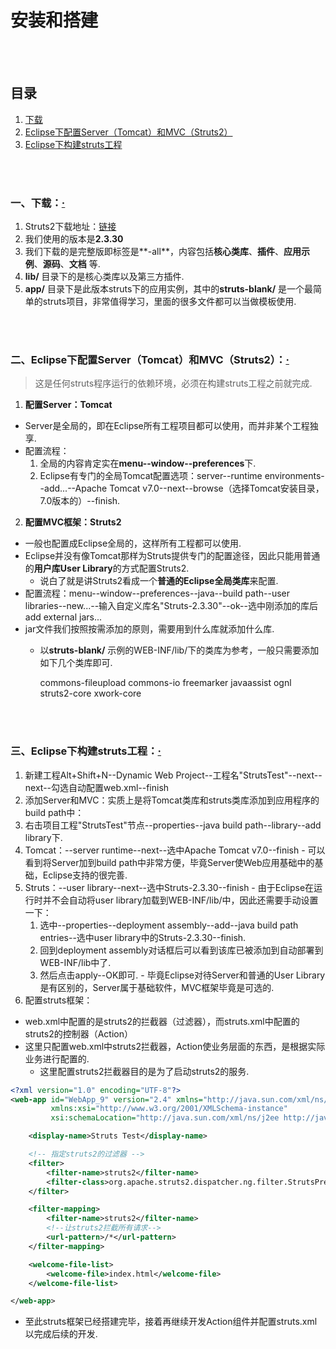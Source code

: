 # 安装和搭建

<br><br>

## 目录
1. [下载]()
2. [Eclipse下配置Server（Tomcat）和MVC（Struts2）]()
3. [Eclipse下构建struts工程]()

<br><br>

### 一、下载：[·](#目录)
1. Struts2下载地址：[链接](http://www-us.apache.org/dist/struts/2.3.30/struts-2.3.30-all.zip)
2. 我们使用的版本是**2.3.30**
3. 我们下载的是完整版即标签是**-all**，内容包括**核心类库**、**插件**、**应用示例**、**源码**、**文档** 等.
4. **lib/** 目录下的是核心类库以及第三方插件.
5. **app/** 目录下是此版本struts下的应用实例，其中的**struts-blank/** 是一个最简单的struts项目，非常值得学习，里面的很多文件都可以当做模板使用.

<br><br>

### 二、Eclipse下配置Server（Tomcat）和MVC（Struts2）：[·](#目录)
> 这是任何struts程序运行的依赖环境，必须在构建struts工程之前就完成.

1. **配置Server：Tomcat**
  - Server是全局的，即在Eclipse所有工程项目都可以使用，而并非某个工程独享.
  - 配置流程：
    1. 全局的内容肯定实在**menu--window--preferences**下.
    2. Eclipse有专门的全局Tomcat配置选项：server--runtime environments--add...--Apache Tomcat v7.0--next--browse（选择Tomcat安装目录，7.0版本的）--finish.
2. **配置MVC框架：Struts2**
  - 一般也配置成Eclipse全局的，这样所有工程都可以使用.
  - Eclipse并没有像Tomcat那样为Struts提供专门的配置途径，因此只能用普通的**用户库User Library**的方式配置Struts2.
    - 说白了就是讲Struts2看成一个**普通的Eclipse全局类库**来配置.
  - 配置流程：menu--window--preferences--java--build path--user libraries--new...--输入自定义库名"Struts-2.3.30"--ok--选中刚添加的库后add external jars...
  - jar文件我们按照按需添加的原则，需要用到什么库就添加什么库.
    - 以**struts-blank/** 示例的WEB-INF/lib/下的类库为参考，一般只需要添加如下几个类库即可.

        commons-fileupload
        commons-io
        freemarker
        javaassist
        ognl
        struts2-core
        xwork-core

<br><br>

### 三、Eclipse下构建struts工程：[·](#目录)
1. 新建工程Alt+Shift+N--Dynamic Web Project--工程名"StrutsTest"--next--next--勾选自动配置web.xml--finish
2. 添加Server和MVC：实质上是将Tomcat类库和struts类库添加到应用程序的build path中：
  1. 右击项目工程"StrutsTest"节点--properties--java build path--library--add library下.
  2. Tomcat：--server runtime--next--选中Apache Tomcat v7.0--finish
    - 可以看到将Server加到build path中非常方便，毕竟Server使Web应用基础中的基础，Eclipse支持的很完善.
  3. Struts：--user library--next--选中Struts-2.3.30--finish
    - 由于Eclipse在运行时并不会自动将user library加载到WEB-INF/lib/中，因此还需要手动设置一下：<br>
      1. 选中--properties--deployment assembly--add--java build path entries--选中user library中的Struts-2.3.30--finish.
      2. 回到deployment assembly对话框后可以看到该库已被添加到自动部署到WEB-INF/lib中了.
      3. 然后点击apply--OK即可.
    - 毕竟Eclipse对待Server和普通的User Library是有区别的，Server属于基础软件，MVC框架毕竟是可选的.
3. 配置struts框架：
  - web.xml中配置的是struts2的拦截器（过滤器），而struts.xml中配置的struts2的控制器（Action）
  - 这里只配置web.xml中struts2拦截器，Action使业务层面的东西，是根据实际业务进行配置的.
    - 这里配置struts2拦截器目的是为了启动struts2的服务.

```xml
<?xml version="1.0" encoding="UTF-8"?>
<web-app id="WebApp_9" version="2.4" xmlns="http://java.sun.com/xml/ns/j2ee"
         xmlns:xsi="http://www.w3.org/2001/XMLSchema-instance"
         xsi:schemaLocation="http://java.sun.com/xml/ns/j2ee http://java.sun.com/xml/ns/j2ee/web-app_2_4.xsd">

    <display-name>Struts Test</display-name>

    <!-- 指定struts2的过滤器 -->
    <filter>
        <filter-name>struts2</filter-name>
        <filter-class>org.apache.struts2.dispatcher.ng.filter.StrutsPrepareAndExecuteFilter</filter-class>
    </filter>

    <filter-mapping>
        <filter-name>struts2</filter-name>
        <!--让struts2拦截所有请求-->
        <url-pattern>/*</url-pattern>
    </filter-mapping>

    <welcome-file-list>
        <welcome-file>index.html</welcome-file>
    </welcome-file-list>

</web-app>
```

- 至此struts框架已经搭建完毕，接着再继续开发Action组件并配置struts.xml以完成后续的开发.
